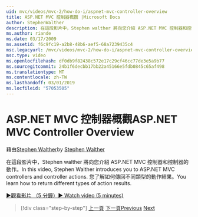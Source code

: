 ```yaml
---
uid: mvc/videos/mvc-2/how-do-i/aspnet-mvc-controller-overview
title: ASP.NET MVC 控制器概觀 |Microsoft Docs
author: StephenWalther
description: 在這段影片中，Stephen walther 將向您介紹 ASP.NET MVC 控制器和控制器的動作。 您了解如何傳回不同類型的動作結果。
ms.author: riande
ms.date: 03/17/2009
ms.assetid: f6c9fc19-a2b8-48b6-aef5-68a7239435c4
msc.legacyurl: /mvc/videos/mvc-2/how-do-i/aspnet-mvc-controller-overview
msc.type: video
ms.openlocfilehash: df0db9f82438c572e17c29cf46cc77de3e5a9b77
ms.sourcegitcommit: 24b1f6decbb17bb22a45166e5fdb0845c65af498
ms.translationtype: MT
ms.contentlocale: zh-TW
ms.lasthandoff: 03/01/2019
ms.locfileid: "57053505"
---
```

<a name="aspnet-mvc-controller-overview"></a><span data-ttu-id="7fc25-104">ASP.NET MVC 控制器概觀</span><span class="sxs-lookup"><span data-stu-id="7fc25-104">ASP.NET MVC Controller Overview</span></span>
====================
<span data-ttu-id="7fc25-105">藉由[Stephen Walther](https://github.com/StephenWalther)</span><span class="sxs-lookup"><span data-stu-id="7fc25-105">by [Stephen Walther](https://github.com/StephenWalther)</span></span>

<span data-ttu-id="7fc25-106">在這段影片中，Stephen walther 將向您介紹 ASP.NET MVC 控制器和控制器的動作。</span><span class="sxs-lookup"><span data-stu-id="7fc25-106">In this video, Stephen Walther introduces you to ASP.NET MVC controllers and controller actions.</span></span> <span data-ttu-id="7fc25-107">您了解如何傳回不同類型的動作結果。</span><span class="sxs-lookup"><span data-stu-id="7fc25-107">You learn how to return different types of action results.</span></span>

[<span data-ttu-id="7fc25-108">&#9654;觀看影片 （5 分鐘）</span><span class="sxs-lookup"><span data-stu-id="7fc25-108">&#9654; Watch video (5 minutes)</span></span>](https://channel9.msdn.com/Blogs/ASP-NET-Site-Videos/aspnet-mvc-controller-overview)

> [!div class="step-by-step"]
> <span data-ttu-id="7fc25-109">[上一頁](understanding-models-views-and-controllers.md)
> [下一頁](understanding-controllers-controller-actions-and-action-results.md)</span><span class="sxs-lookup"><span data-stu-id="7fc25-109">[Previous](understanding-models-views-and-controllers.md)
[Next](understanding-controllers-controller-actions-and-action-results.md)</span></span>
